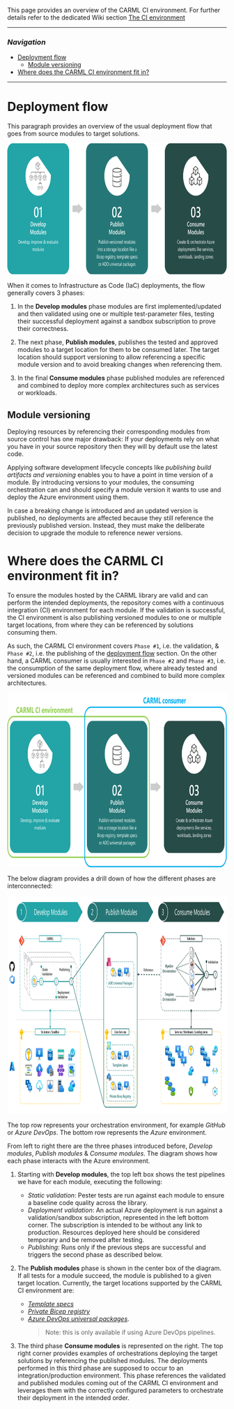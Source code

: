 This page provides an overview of the CARML CI environment. For further details refer to the dedicated Wiki section [The CI environment](./The%20CI%20environment)

---

### _Navigation_

- [Deployment flow](#deployment-flow)
  - [Module versioning](#module-versioning)
- [Where does the CARML CI environment fit in?](#where-does-this-platform-fit-in)

---

# Deployment flow

This paragraph provides an overview of the usual deployment flow that goes from source modules to target solutions.

<img src="media\Context\Deployment_flow.png" alt="Deployment flow" height="300">

When it comes to Infrastructure as Code (IaC) deployments, the flow generally covers 3 phases:

1. In the **Develop modules** phase modules are first implemented/updated and then validated using one or multiple test-parameter files, testing their successful deployment against a sandbox subscription to prove their correctness.

1. The next phase, **Publish modules**, publishes the tested and approved modules to a target location for them to be consumed later. The target location should support versioning to allow referencing a specific module version and to avoid breaking changes when referencing them.

1. In the final **Consume modules** phase published modules are referenced and combined to deploy more complex architectures such as services or workloads.

## Module versioning

Deploying resources by referencing their corresponding modules from source control has one major drawback: If your deployments rely on what you have in your source repository then they will by default use the latest code.

Applying software development lifecycle concepts like _publishing build artifacts and versioning_ enables you to have a point in time version of a module. By introducing versions to your modules, the consuming orchestration can and should specify a module version it wants to use and deploy the Azure environment using them.

In case a breaking change is introduced and an updated version is published, no deployments are affected because they still reference the previously published version. Instead, they must make the deliberate decision to upgrade the module to reference newer versions.

# Where does the CARML CI environment fit in?

To ensure the modules hosted by the CARML library are valid and can perform the intended deployments, the repository comes with a continuous integration (CI) environment for each module.
If the validation is successful, the CI environment is also publishing versioned modules to one or multiple target locations, from where they can be referenced by solutions consuming them.

As such, the CARML CI environment covers `Phase #1`, i.e. the validation, & `Phase #2`, i.e. the publishing of the [deployment flow](#deployment-flow) section. On the other hand, a CARML consumer is usually interested in `Phase #2` and `Phase #3`, i.e. the consumption of the same deployment flow, where already tested and versioned modules can be referenced and combined to build more complex architectures.

<img src="media\Context\Deployment_flow_users.png" alt="Deployment flow" height="400">

The below diagram provides a drill down of how the different phases are interconnected:

<img src="media\Context\Deployment_flow_detail_white.png" alt="Complete deployment flow" height="500">

The top row represents your orchestration environment, for example _GitHub_ or _Azure DevOps_. The bottom row represents the _Azure_ environment.

From left to right there are the three phases introduced before, _Develop modules_, _Publish modules_ & _Consume modules_. The diagram shows how each phase interacts with the Azure environment.

1. Starting with **Develop modules**, the top left box shows the test pipelines we have for each module, executing the following:
   - _Static validation_: Pester tests are run against each module to ensure a baseline code quality across the library.
   - _Deployment validation_: An actual Azure deployment is run against a validation/sandbox subscription, represented in the left bottom corner. The subscription is intended to be without any link to production. Resources deployed here should be considered temporary and be removed after testing.
   - _Publishing_: Runs only if the previous steps are successful and triggers the second phase as described below.

1. The **Publish modules** phase is shown in the center box of the diagram. If all tests for a module succeed, the module is published to a given target location. Currently, the target locations supported by the CARML CI environment are:
   -  _[Template specs](https://docs.microsoft.com/en-us/azure/azure-resource-manager/templates/template-specs?tabs=azure-powershell)_
   - _[Private Bicep registry](https://docs.microsoft.com/en-gb/azure/azure-resource-manager/bicep/private-module-registry)_
   - _[Azure DevOps universal packages](https://docs.microsoft.com/en-us/azure/devops/artifacts/concepts/feeds?view=azure-devops)_.
     > Note: this is only available if using Azure DevOps pipelines.

1. The third phase **Consume modules** is represented on the right. The top right corner provides examples of orchestrations deploying the target solutions by referencing the published modules. The deployments performed in this third phase are supposed to occur to an integration/production environment. This phase references the validated and published modules coming out of the CARML CI environment and leverages them with the correctly configured parameters to orchestrate their deployment in the intended order.
